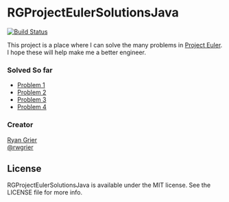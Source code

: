 RGProjectEulerSolutionsJava
===========================

[![Build Status](https://travis-ci.org/rwgrier/RGProjectEulerSolutionsJava.png?branch=master)](https://travis-ci.org/rwgrier/RGProjectEulerSolutionsJava)

This project is a place where I can solve the many problems in 
[Project Euler](http://projecteuler.net). I hope these will help make me a better engineer. 

### Solved So far
- [Problem 1](http://projecteuler.net/problem=1)
- [Problem 2](http://projecteuler.net/problem=2)
- [Problem 3](http://projecteuler.net/problem=3)
- [Problem 4](http://projecteuler.net/problem=4)

### Creator

[Ryan Grier](http://github.com/rwgrier)  
[@rwgrier](https://twitter.com/rwgrier)

## License

RGProjectEulerSolutionsJava is available under the MIT license. See the LICENSE file for more info.